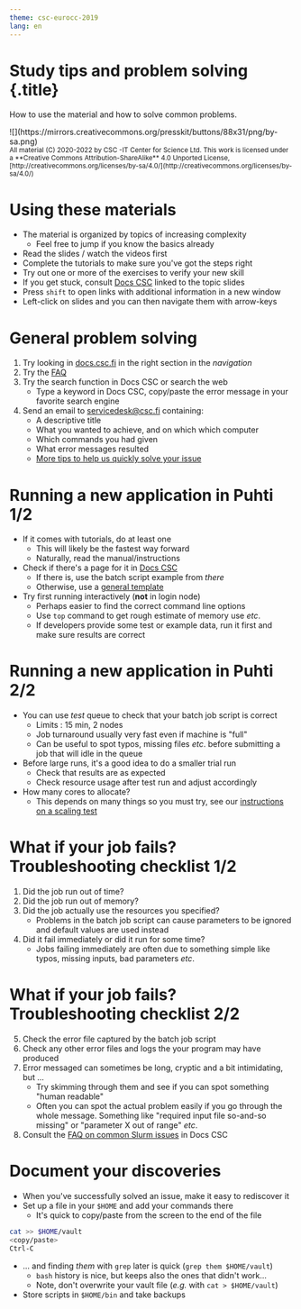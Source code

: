 ```yaml
---
theme: csc-eurocc-2019
lang: en
---
```

# Study tips and problem solving {.title}

How to use the material and how to solve common problems.

<div class="column">
![](https://mirrors.creativecommons.org/presskit/buttons/88x31/png/by-sa.png)
</div>
<div class="column">
<small>
All material (C) 2020-2022 by CSC -IT Center for Science Ltd.
This work is licensed under a **Creative Commons Attribution-ShareAlike** 4.0
Unported License, [http://creativecommons.org/licenses/by-sa/4.0/](http://creativecommons.org/licenses/by-sa/4.0/)
</small>
</div>

# Using these materials

- The material is organized by topics of increasing complexity
   - Feel free to jump if you know the basics already
- Read the slides / watch the videos first
- Complete the tutorials to make sure you've got the steps right
- Try out one or more of the exercises to verify your new skill
- If you get stuck, consult [Docs CSC](https://docs.csc.fi) linked to the topic slides
- Press `shift` to open links with additional information in a new window
- Left-click on slides and you can then navigate them with arrow-keys

# General problem solving

1. Try looking in [docs.csc.fi](https://docs.csc.fi) in the right section in the _navigation_
2. Try the [FAQ](https://docs.csc.fi/support/faq/)
3. Try the search function in Docs CSC or search the web
   - Type a keyword in Docs CSC, copy/paste the error message in your favorite search engine
4. Send an email to [servicedesk@csc.fi](mailto:servicedesk@csc.fi) containing:
   - A descriptive title
   - What you wanted to achieve, and on which which computer
   - Which commands you had given
   - What error messages resulted
   - [More tips to help us quickly solve your issue](https://docs.csc.fi/support/support-howto/)

# Running a new application in Puhti 1/2

- If it comes with tutorials, do at least one
   - This will likely be the fastest way forward
   - Naturally, read the manual/instructions
- Check if there's a page for it in [Docs CSC](https://docs.csc.fi/apps/)
   - If there is, use the batch script example from _there_
   - Otherwise, use a [general template](https://docs.csc.fi/computing/running/example-job-scripts-puhti/)
- Try first running interactively (**not** in login node)
   - Perhaps easier to find the correct command line options
   - Use `top` command to get rough estimate of memory use _etc_.
   - If developers provide some test or example data, run it first and make sure results are correct

# Running a new application in Puhti 2/2

- You can use _test_ queue to check that your batch job script is correct
   - Limits : 15 min, 2 nodes
   - Job turnaround usually very fast even if machine is "full"
   - Can be useful to spot typos, missing files _etc_. before submitting a job that will idle in the queue
- Before large runs, it's a good idea to do a smaller trial run
   - Check that results are as expected
   - Check resource usage after test run and adjust accordingly
- How many cores to allocate?
   - This depends on many things so you must try, see our [instructions on a scaling test](https://docs.csc.fi/support/tutorials/cmdline-handson/#scaling-test-for-an-mpi-parallel-job)

# What if your job fails? Troubleshooting checklist 1/2

1. Did the job run out of time?
2. Did the job run out of memory?
3. Did the job actually use the resources you specified?
   - Problems in the batch job script can cause parameters to be ignored and default values are used instead
4. Did it fail immediately or did it run for some time?
   - Jobs failing immediately are often due to something simple like typos, missing inputs, bad parameters _etc_.

# What if your job fails? Troubleshooting checklist 2/2

5. Check the error file captured by the batch job script
6. Check any other error files and logs the your program may have produced
7. Error messaged can sometimes be long, cryptic and a bit intimidating, but ...
   - Try skimming through them and see if you can spot something "human readable"
   - Often you can spot the actual problem easily if you go through the whole message. Something like "required input file so-and-so missing" or "parameter X out of range" _etc_.
8. Consult the [FAQ on common Slurm issues](https://docs.csc.fi/support/faq/why-does-my-batch-job-fail/) in Docs CSC

# Document your discoveries

- When you've successfully solved an issue, make it easy to rediscover it
- Set up a file in your `$HOME` and add your commands there
   - It's quick to copy/paste from the screen to the end of the file

```bash
cat >> $HOME/vault
<copy/paste>
Ctrl-C
```

- ... and finding _them_ with `grep` later is quick (`grep them $HOME/vault`)
   - `bash` history is nice, but keeps also the ones that didn't work...
   - Note, don't overwrite your vault file (_e.g._ with `cat > $HOME/vault`)
- Store scripts in `$HOME/bin` and take backups
